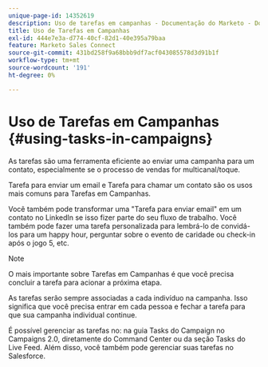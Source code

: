 ```yaml
---
unique-page-id: 14352619
description: Uso de tarefas em campanhas - Documentação do Marketo - Documentação do produto
title: Uso de Tarefas em Campanhas
exl-id: 444e7e3a-d774-40cf-82d1-40e395a79baa
feature: Marketo Sales Connect
source-git-commit: 431bd258f9a68bbb9df7acf043085578d3d91b1f
workflow-type: tm+mt
source-wordcount: '191'
ht-degree: 0%

---
```


# Uso de Tarefas em Campanhas {#using-tasks-in-campaigns}

As tarefas são uma ferramenta eficiente ao enviar uma campanha para um contato, especialmente se o processo de vendas for multicanal/toque.

Tarefa para enviar um email e Tarefa para chamar um contato são os usos mais comuns para Tarefas em Campanhas.

Você também pode transformar uma &quot;Tarefa para enviar email&quot; em um contato no LinkedIn se isso fizer parte do seu fluxo de trabalho. Você também pode fazer uma tarefa personalizada para lembrá-lo de convidá-los para um happy hour, perguntar sobre o evento de caridade ou check-in após o jogo 5, etc.

>[!NOTE]
>
>O mais importante sobre Tarefas em Campanhas é que você precisa concluir a tarefa para acionar a próxima etapa.

As tarefas serão sempre associadas a cada indivíduo na campanha. Isso significa que você precisa entrar em cada pessoa e fechar a tarefa para que sua campanha individual continue.

É possível gerenciar as tarefas no: na guia Tasks do Campaign no Campaigns 2.0, diretamente do Command Center ou da seção Tasks do Live Feed. Além disso, você também pode gerenciar suas tarefas no Salesforce.
